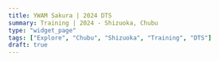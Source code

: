 ```yaml
---
title: YWAM Sakura | 2024 DTS
summary: Training | 2024 - Shizuoka, Chubu
type: "widget_page"
tags: ["Explore", "Chubu", "Shizuoka", "Training", "DTS"]
draft: true
---
```


